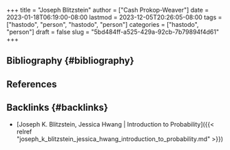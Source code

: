 +++
title = "Joseph Blitzstein"
author = ["Cash Prokop-Weaver"]
date = 2023-01-18T06:19:00-08:00
lastmod = 2023-12-05T20:26:05-08:00
tags = ["hastodo", "person", "hastodo", "person"]
categories = ["hastodo", "person"]
draft = false
slug = "5bd484ff-a525-429a-92cb-7b79894f4d61"
+++

## Bibliography {#bibliography}

## References

<style>.csl-entry{text-indent: -1.5em; margin-left: 1.5em;}</style><div class="csl-bib-body">
</div>


## Backlinks {#backlinks}

-   [Joseph K. Blitzstein, Jessica Hwang | Introduction to Probability]({{< relref "joseph_k_blitzstein_jessica_hwang_introduction_to_probability.md" >}})
